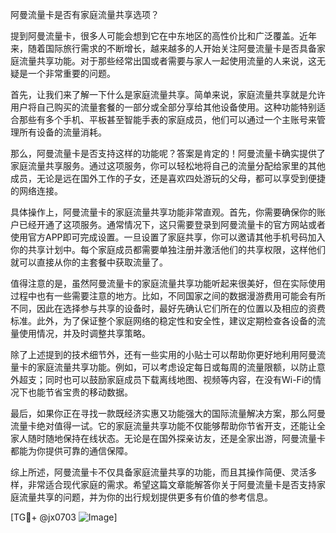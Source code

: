 阿曼流量卡是否有家庭流量共享选项？

提到阿曼流量卡，很多人可能会想到它在中东地区的高性价比和广泛覆盖。近年来，随着国际旅行需求的不断增长，越来越多的人开始关注阿曼流量卡是否具备家庭流量共享功能。对于那些经常出国或者需要与家人一起使用流量的人来说，这无疑是一个非常重要的问题。

首先，让我们来了解一下什么是家庭流量共享。简单来说，家庭流量共享就是允许用户将自己购买的流量套餐的一部分或全部分享给其他设备使用。这种功能特别适合那些有多个手机、平板甚至智能手表的家庭成员，他们可以通过一个主账号来管理所有设备的流量消耗。

那么，阿曼流量卡是否支持这样的功能呢？答案是肯定的！阿曼流量卡确实提供了家庭流量共享服务。通过这项服务，你可以轻松地将自己的流量分配给家里的其他成员，无论是远在国外工作的子女，还是喜欢四处游玩的父母，都可以享受到便捷的网络连接。

具体操作上，阿曼流量卡的家庭流量共享功能非常直观。首先，你需要确保你的账户已经开通了这项服务。通常情况下，这只需要登录到阿曼流量卡的官方网站或者使用官方APP即可完成设置。一旦设置了家庭共享，你可以邀请其他手机号码加入你的共享计划中。每个家庭成员都需要单独注册并激活他们的共享权限，这样他们就可以直接从你的主套餐中获取流量了。

值得注意的是，虽然阿曼流量卡的家庭流量共享功能听起来很美好，但在实际使用过程中也有一些需要注意的地方。比如，不同国家之间的数据漫游费用可能会有所不同，因此在选择参与共享的设备时，最好先确认它们所在的位置以及相应的资费标准。此外，为了保证整个家庭网络的稳定性和安全性，建议定期检查各设备的流量使用情况，并及时调整共享策略。

除了上述提到的技术细节外，还有一些实用的小贴士可以帮助你更好地利用阿曼流量卡的家庭流量共享功能。例如，可以考虑设定每日或每周的流量限额，以防止意外超支；同时也可以鼓励家庭成员下载离线地图、视频等内容，在没有Wi-Fi的情况下也能节省宝贵的移动数据。

最后，如果你正在寻找一款既经济实惠又功能强大的国际流量解决方案，那么阿曼流量卡绝对值得一试。它的家庭流量共享功能不仅能够帮助你节省开支，还能让全家人随时随地保持在线状态。无论是在国外探亲访友，还是全家出游，阿曼流量卡都能为你提供可靠的通信保障。

综上所述，阿曼流量卡不仅具备家庭流量共享的功能，而且其操作简便、灵活多样，非常适合现代家庭的需求。希望这篇文章能解答你关于阿曼流量卡是否支持家庭流量共享的问题，并为你的出行规划提供更多有价值的参考信息。

[TG💪+ @jx0703 ![Image](https://github.com/user-attachments/assets/dbca1d08-cadb-493c-b0ec-ad6f7a83f270)]